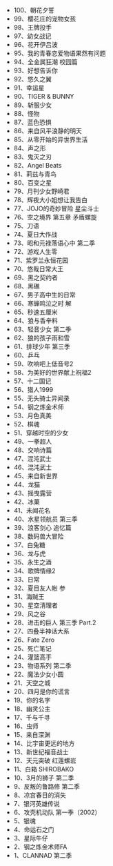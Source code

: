 - 100、朝花夕誓
- 99、樱花庄的宠物女孩
- 98、王牌投手
- 97、幼女战记
- 96、花开伊吕波
- 95、我的青春恋爱物语果然有问题
- 94、全金属狂潮 校园篇
- 93、好想告诉你  
- 92、悠久之翼   
- 91、幸运星
- 90、TIGER & BUNNY
- 89、斩服少女
- 88、怪物
- 87、蓝色恐惧
- 86、来自风平浪静的明天
- 85、从零开始的异世界生活
- 84、声之形
- 83、鬼灭之刃
- 82、Angel Beats
- 81、莉兹与青鸟
- 80、百变之星
- 79、月刊少女野崎君
- 78、辉夜大小姐想让我告白
- 77、JOJO的奇妙冒险 星尘斗士
- 76、空之境界 第五章 矛盾螺旋
- 75、刀语   
- 74、夏日大作战   
- 73、昭和元禄落语心中 第二季
- 72、游戏人生零
- 71、紫罗兰永恒花园
- 70、悠哉日常大王
- 69、黑之契约者   
- 68、黑礁    
- 67、男子高中生的日常
- 66、寒蝉鸣泣之时 解   
- 65、秒速五厘米   
- 64、狼与香辛料  
- 63、轻音少女 第二季
- 62、狼的孩子雨和雪
- 61、排球少年 第三季
- 60、乒乓
- 59、吹响吧上低音号2
- 58、为美好的世界献上祝福2
- 57、十二国记
- 56、猎人1999
- 55、无头骑士异闻录   
- 54、钢之炼金术师
- 53、月色真美
- 52、棋魂
- 51、穿越时空的少女
- 49、一拳超人
- 48、交响诗篇   
- 47、混沌武士
- 46、混沌武士
- 45、来自新世界
- 44、龙猫
- 43、摇曳露营
- 42、冰菓
- 41、未闻花名
- 40、水星领航员 第三季
- 39、浪客剑心 追忆篇
- 38、数码兽大冒险
- 37、白兔糖
- 36、龙与虎   
- 35、永生之酒
- 34、歌牌情缘2
- 33、日常
- 32、夏目友人帐 参
- 31、海贼王
- 30、星空清理者
- 29、风之谷
- 28、进击的巨人 第三季 Part.2
- 27、四叠半神话大系
- 26、Fate Zero
- 25、死亡笔记
- 24、灌篮高手
- 23、物语系列 第二季
- 22、魔法少女小圆
- 21、天空之城
- 20、四月是你的谎言
- 19、你的名字
- 18、幽灵公主
- 17、千与千寻
- 16、虫师
- 15、来自深渊
- 14、比宇宙更远的地方
- 13、新世纪福音战士
- 12、天元突破 红莲螺岩
- 11、白箱 SHIROBAKO
- 10、3月的狮子 第二季
- 9、反叛的鲁路修 第二季
- 8、凉宫春日的消失
- 7、银河英雄传说
- 6、攻壳机动队 第一季（2002）
- 5、银魂
- 4、命运石之门
- 3、星际牛仔
- 2、钢之炼金术师FA
- 1、CLANNAD 第二季